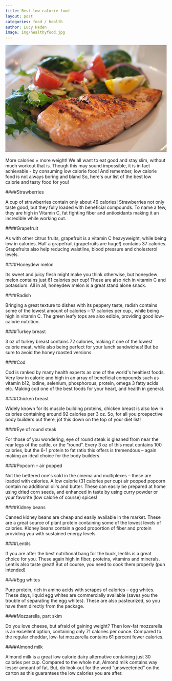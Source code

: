 ```yaml
---
title: Best low calorie food
layout: post
categories: food / health
author: Lucy Haden
image: img/healthyfood.jpg
---
```


![Best food](/img/healthyfood2.jpg)
 
More calories = more weight! We all want to eat good and stay slim, without much workout that is. Though this may sound impossible, it is in fact achievable - by consuming low calorie food! And remember, low calorie food is not always boring and bland So, here's our list of the best low calorie and tasty food for you! 
 
####Strawberries 
 
A cup of strawberries contain only about 49 calories! Strawberries not only taste good, but they fully loaded with beneficial compounds. To name a few, they are high in Vitamin C, fat fighting fiber and antioxidants making it an incredible while working out. 
 
####Grapefruit 
 
As with other citrus fruits, grapefruit is a vitamin C heavyweight, while being low in calories. Half a grapefruit (grapefruits are huge!) contains 37 calories. Grapefruits also help reducing waistline, blood pressure and cholesterol levels. 
 
####Honeydew melon 
 
Its sweet and juicy flesh might make you think otherwise, but honeydew melon contains just 61 calories per cup! These are also rich in vitamin C and potassium. All in all, honeydew melon is a great stand alone snack. 
 
####Radish 
 
Bringing a great texture to dishes with its peppery taste, radish contains some of the lowest amount of calories – 17 calories per cup., while being high in vitamin C. The green leafy tops are also edible, providing good low-calorie nutrition. 
 
####Turkey breast 
 
3 oz of turkey breast contains 72 calories, making it one of the lowest calorie meat, while also being perfect for your lunch sandwiches! But be sure to avoid the honey roasted versions. 
  
####Cod 
 
Cod is ranked by many health experts as one of the world's healtiest foods. Very low in calorie and high in an array of beneficial compounds such as vitamin b12, iodine, selenium, phosphorous, protein, omega 3 fatty acids etc. Making cod one of the best foods for your heart, and health in general. 
 
####Chicken breast 
 
Widely known for its muscle building proteins, chicken breast is also low in calories containing around 92 calories per 3 oz. So, for all you prospective body builders out there, jot this down on the top of your diet list! 
 
####Eye of round steak 
 
For those of you wondering, eye of round steak is gleaned from near the rear legs of the cattle, or the “round”. Every 3 oz of this meat contains 100 calories, but the 6-1 protein to fat ratio this offers is tremendous – again making an ideal choice for the body builders.  
 
####Popcorn – air popped 
 
Not the bettered one's sold in the cinema and multiplexes – these are loaded with calories. A low calorie (31 calories per cup) air popped popcorn contain no additional oil's and butter. These can easily be prepared at home using dried corn seeds, and enhanced in taste by using curry powder or your favorite (low calorie of course) spices! 
 
####Kidney beans 
 
Canned kidney beans are cheap and easily available in the market. These are a great source of plant protein containing some of the lowest levels of calories. Kidney beans contain a good proportion of fiber and protein providing you with sustained energy levels. 
 
####Lentils 
 
If you are after the best nutritional bang for the buck, lentils is a great choice for you. These again high in fiber, proteins, vitamins and minerals. Lentils also taste great! But of course, you need to cook them properly (pun intended)  
 
####Egg whites 
 
Pure protein, rich in amino acids with scrapes of calories – egg whites. These days, liquid egg whites are commercially available (saves you the trouble of separating the egg whites). These are also pasteurized, so you have them directly from the package.  
 
####Mozzarella, part skim 
 
Do you love cheese, but afraid of gaining weight? Then low-fat mozzarella is an excellent option, containing only 71 calories per ounce. Compared to the regular cheddar, low-fat mozzarella contains 61 percent fewer calories.  
 
####Almond milk 
 
Almond milk is a great low calorie dairy alternative containing just 30 calories per cup. Compared to the whole nut, Almond milk contains way lesser amount of fat. But, do look-out for the word “unsweetened” on the carton as this guarantees the low calories you are after. 
 
 
 
        